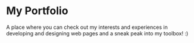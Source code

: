 # My Portfolio
A place where you can check out my interests and experiences in developing and designing web pages and a sneak peak into my toolbox! :) 
